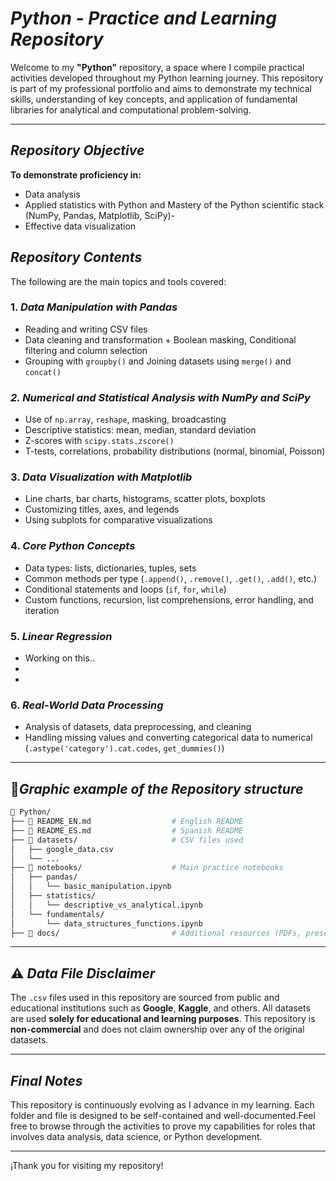 # *Python - Practice and Learning Repository*

Welcome to my **"Python"** repository, a space where I compile practical activities developed throughout my Python learning journey. This repository is part of my professional portfolio and aims to demonstrate my technical skills, understanding of key concepts, and application of fundamental libraries for analytical and computational problem-solving.

---
##  *Repository Objective*

**To demonstrate proficiency in:**

- Data analysis
- Applied statistics with Python and Mastery of the Python scientific stack (NumPy, Pandas, Matplotlib, SciPy)-
- Effective data visualization

  
## *Repository Contents*

The following are the main topics and tools covered:

### 1. *Data Manipulation with Pandas*

- Reading and writing CSV files
- Data cleaning and transformation + Boolean masking, Conditional filtering and column selection
- Grouping with `groupby()` and Joining datasets using `merge()` and `concat()`

### *2. Numerical and Statistical Analysis with NumPy and SciPy*

* Use of `np.array`, `reshape`, masking, broadcasting
* Descriptive statistics: mean, median, standard deviation
* Z-scores with `scipy.stats.zscore()`
* T-tests, correlations, probability distributions (normal, binomial, Poisson)

### 3. *Data Visualization with Matplotlib*

* Line charts, bar charts, histograms, scatter plots, boxplots
* Customizing titles, axes, and legends
* Using subplots for comparative visualizations

### 4. *Core Python Concepts*

* Data types: lists, dictionaries, tuples, sets
* Common methods per type (`.append()`, `.remove()`, `.get()`, `.add()`, etc.)
* Conditional statements and loops (`if`, `for`, `while`)
* Custom functions, recursion, list comprehensions, error handling, and iteration

### 5. *Linear Regression*

* Working on this..
*
*

### 6. *Real-World Data Processing*

* Analysis of datasets, data preprocessing, and cleaning
* Handling missing values and converting categorical data to numerical (`.astype('category').cat.codes`, `get_dummies()`)
---

## 📁*Graphic example of the Repository structure*
```bash
📁 Python/
├── 📄 README_EN.md                  # English README
├── 📄 README_ES.md                  # Spanish README
├── 📁 datasets/                     # CSV files used
│   ├── google_data.csv
│   └── ...
├── 📁 notebooks/                    # Main practice notebooks
│   ├── pandas/
│   │   └── basic_manipulation.ipynb
│   ├── statistics/
│   │   └── descriptive_vs_analytical.ipynb
│   └── fundamentals/
│       └── data_structures_functions.ipynb
├── 📁 docs/                         # Additional resources (PDFs, presentations, etc.)
````

---

## ⚠️ *Data File Disclaimer*

The `.csv` files used in this repository are sourced from public and educational institutions such as **Google**, **Kaggle**, and others. All datasets are used **solely for educational and learning purposes**. This repository is **non-commercial** and does not claim ownership over any of the original datasets.

---

## *Final Notes*

This repository is continuously evolving as I advance in my learning. Each folder and file is designed to be self-contained and well-documented.Feel free to browse through the activities to prove my capabilities for roles that involves data analysis, data science, or Python development.

---

¡Thank you for visiting my repository!
